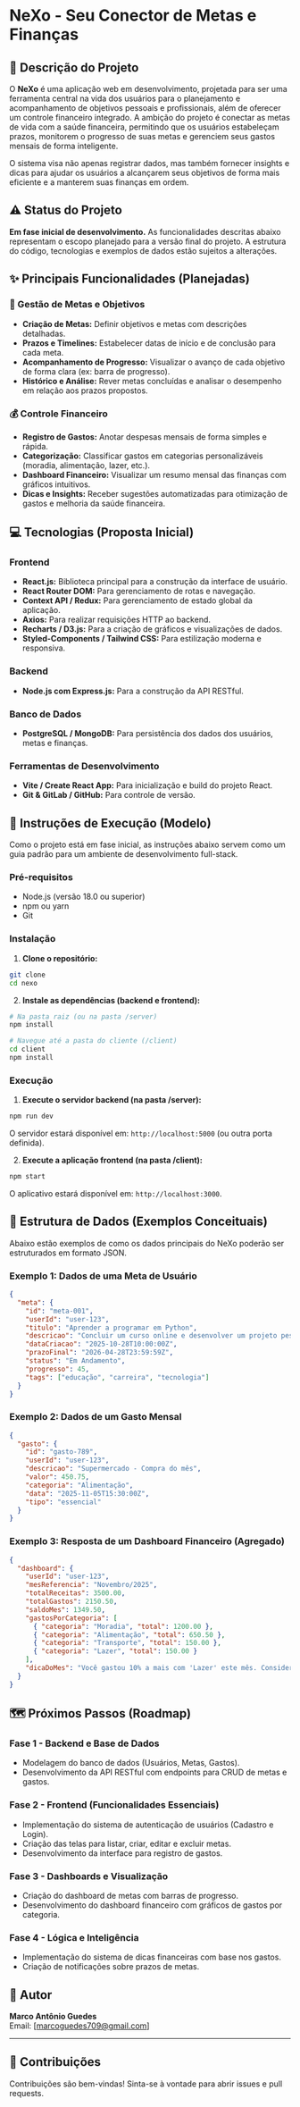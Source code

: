 # NeXo - Seu Conector de Metas e Finanças

## 📝 Descrição do Projeto

O **NeXo** é uma aplicação web em desenvolvimento, projetada para ser uma ferramenta central na vida dos usuários para o planejamento e acompanhamento de objetivos pessoais e profissionais, além de oferecer um controle financeiro integrado. A ambição do projeto é conectar as metas de vida com a saúde financeira, permitindo que os usuários estabeleçam prazos, monitorem o progresso de suas metas e gerenciem seus gastos mensais de forma inteligente.

O sistema visa não apenas registrar dados, mas também fornecer insights e dicas para ajudar os usuários a alcançarem seus objetivos de forma mais eficiente e a manterem suas finanças em ordem.

## ⚠️ Status do Projeto

**Em fase inicial de desenvolvimento.** As funcionalidades descritas abaixo representam o escopo planejado para a versão final do projeto. A estrutura do código, tecnologias e exemplos de dados estão sujeitos a alterações.

## ✨ Principais Funcionalidades (Planejadas)

### 🎯 Gestão de Metas e Objetivos

- **Criação de Metas:** Definir objetivos e metas com descrições detalhadas.
- **Prazos e Timelines:** Estabelecer datas de início e de conclusão para cada meta.
- **Acompanhamento de Progresso:** Visualizar o avanço de cada objetivo de forma clara (ex: barra de progresso).
- **Histórico e Análise:** Rever metas concluídas e analisar o desempenho em relação aos prazos propostos.

### 💰 Controle Financeiro

- **Registro de Gastos:** Anotar despesas mensais de forma simples e rápida.
- **Categorização:** Classificar gastos em categorias personalizáveis (moradia, alimentação, lazer, etc.).
- **Dashboard Financeiro:** Visualizar um resumo mensal das finanças com gráficos intuitivos.
- **Dicas e Insights:** Receber sugestões automatizadas para otimização de gastos e melhoria da saúde financeira.

## 💻 Tecnologias (Proposta Inicial)

### Frontend

- **React.js:** Biblioteca principal para a construção da interface de usuário.
- **React Router DOM:** Para gerenciamento de rotas e navegação.
- **Context API / Redux:** Para gerenciamento de estado global da aplicação.
- **Axios:** Para realizar requisições HTTP ao backend.
- **Recharts / D3.js:** Para a criação de gráficos e visualizações de dados.
- **Styled-Components / Tailwind CSS:** Para estilização moderna e responsiva.

### Backend

- **Node.js com Express.js:** Para a construção da API RESTful.

### Banco de Dados

- **PostgreSQL / MongoDB:** Para persistência dos dados dos usuários, metas e finanças.

### Ferramentas de Desenvolvimento

- **Vite / Create React App:** Para inicialização e build do projeto React.
- **Git & GitLab / GitHub:** Para controle de versão.

## 🚀 Instruções de Execução (Modelo)

Como o projeto está em fase inicial, as instruções abaixo servem como um guia padrão para um ambiente de desenvolvimento full-stack.

### Pré-requisitos

- Node.js (versão 18.0 ou superior)
- npm ou yarn
- Git

### Instalação

1. **Clone o repositório:**

```bash
git clone 
cd nexo
```

2. **Instale as dependências (backend e frontend):**

```bash
# Na pasta raiz (ou na pasta /server)
npm install

# Navegue até a pasta do cliente (/client)
cd client
npm install
```

### Execução

1. **Execute o servidor backend (na pasta /server):**

```bash
npm run dev
```

O servidor estará disponível em: `http://localhost:5000` (ou outra porta definida).

2. **Execute a aplicação frontend (na pasta /client):**

```bash
npm start
```

O aplicativo estará disponível em: `http://localhost:3000`.

## 🧠 Estrutura de Dados (Exemplos Conceituais)

Abaixo estão exemplos de como os dados principais do NeXo poderão ser estruturados em formato JSON.

### Exemplo 1: Dados de uma Meta de Usuário

```json
{
  "meta": {
    "id": "meta-001",
    "userId": "user-123",
    "titulo": "Aprender a programar em Python",
    "descricao": "Concluir um curso online e desenvolver um projeto pessoal para o portfólio.",
    "dataCriacao": "2025-10-28T10:00:00Z",
    "prazoFinal": "2026-04-28T23:59:59Z",
    "status": "Em Andamento",
    "progresso": 45,
    "tags": ["educação", "carreira", "tecnologia"]
  }
}
```

### Exemplo 2: Dados de um Gasto Mensal

```json
{
  "gasto": {
    "id": "gasto-789",
    "userId": "user-123",
    "descricao": "Supermercado - Compra do mês",
    "valor": 450.75,
    "categoria": "Alimentação",
    "data": "2025-11-05T15:30:00Z",
    "tipo": "essencial"
  }
}
```

### Exemplo 3: Resposta de um Dashboard Financeiro (Agregado)

```json
{
  "dashboard": {
    "userId": "user-123",
    "mesReferencia": "Novembro/2025",
    "totalReceitas": 3500.00,
    "totalGastos": 2150.50,
    "saldoMes": 1349.50,
    "gastosPorCategoria": [
      { "categoria": "Moradia", "total": 1200.00 },
      { "categoria": "Alimentação", "total": 650.50 },
      { "categoria": "Transporte", "total": 150.00 },
      { "categoria": "Lazer", "total": 150.00 }
    ],
    "dicaDoMes": "Você gastou 10% a mais com 'Lazer' este mês. Considere buscar opções de entretenimento gratuitas para otimizar seu orçamento."
  }
}
```

## 🗺️ Próximos Passos (Roadmap)

### Fase 1 - Backend e Base de Dados

- Modelagem do banco de dados (Usuários, Metas, Gastos).
- Desenvolvimento da API RESTful com endpoints para CRUD de metas e gastos.

### Fase 2 - Frontend (Funcionalidades Essenciais)

- Implementação do sistema de autenticação de usuários (Cadastro e Login).
- Criação das telas para listar, criar, editar e excluir metas.
- Desenvolvimento da interface para registro de gastos.

### Fase 3 - Dashboards e Visualização

- Criação do dashboard de metas com barras de progresso.
- Desenvolvimento do dashboard financeiro com gráficos de gastos por categoria.

### Fase 4 - Lógica e Inteligência

- Implementação do sistema de dicas financeiras com base nos gastos.
- Criação de notificações sobre prazos de metas.

## 👤 Autor

**Marco Antônio Guedes**  
Email: [marcoguedes709@gmail.com]

---

## 🤝 Contribuições

Contribuições são bem-vindas! Sinta-se à vontade para abrir issues e pull requests.